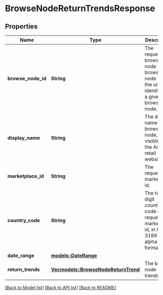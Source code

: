 # BrowseNodeReturnTrendsResponse

## Properties

Name | Type | Description | Notes
------------ | ------------- | ------------- | -------------
**browse_node_id** | **String** | The requested browse node id. A browse node id is the unique identifier of a given browse node. | 
**display_name** | **String** | The display name of the browse node, as visible on the Amazon retail website. | 
**marketplace_id** | **String** | The requested marketplace id. | 
**country_code** | **String** | The two digit country code of requested marketplace id, in ISO 3166-1 alpha-2 format. | 
**date_range** | [**models::DateRange**](DateRange.md) |  | 
**return_trends** | [**Vec<models::BrowseNodeReturnTrend>**](BrowseNodeReturnTrend.md) | The browse node return trends. | 

[[Back to Model list]](../README.md#documentation-for-models) [[Back to API list]](../README.md#documentation-for-api-endpoints) [[Back to README]](../README.md)



